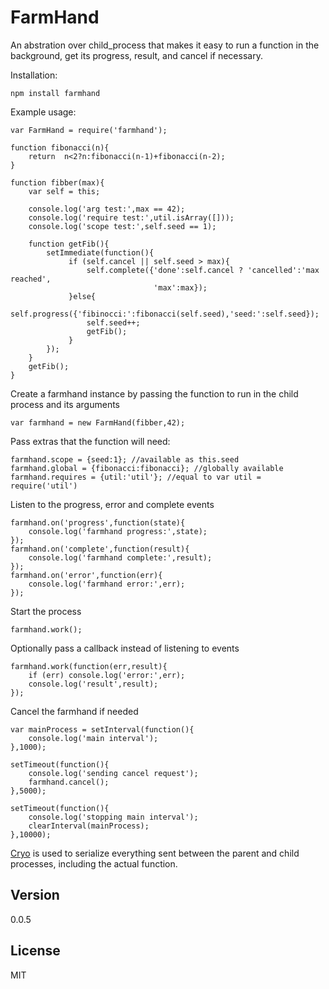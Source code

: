 FarmHand
=========

An abstration over child_process that makes it easy to run a function in the background, get its progress, result, and cancel if necessary.

Installation:

    npm install farmhand

Example usage:

    var FarmHand = require('farmhand');

    function fibonacci(n){
        return  n<2?n:fibonacci(n-1)+fibonacci(n-2);
    }

    function fibber(max){
        var self = this;

        console.log('arg test:',max == 42);
        console.log('require test:',util.isArray([]));
        console.log('scope test:',self.seed == 1);

        function getFib(){
            setImmediate(function(){
                 if (self.cancel || self.seed > max){
                     self.complete({'done':self.cancel ? 'cancelled':'max reached',
                                    'max':max});
                 }else{
                     self.progress({'fibinocci:':fibonacci(self.seed),'seed:':self.seed});
                     self.seed++;
                     getFib();
                 }
            });
        }
        getFib();
    }

Create a farmhand instance by passing the function to run in the child process and its arguments

    var farmhand = new FarmHand(fibber,42);

Pass extras that the function will need:

    farmhand.scope = {seed:1}; //available as this.seed
    farmhand.global = {fibonacci:fibonacci}; //globally available
    farmhand.requires = {util:'util'}; //equal to var util = require('util')

Listen to the progress, error and complete events

    farmhand.on('progress',function(state){
        console.log('farmhand progress:',state);
    });
    farmhand.on('complete',function(result){
        console.log('farmhand complete:',result);
    });
    farmhand.on('error',function(err){
        console.log('farmhand error:',err);
    });

Start the process

    farmhand.work();

Optionally pass a callback instead of listening to events

    farmhand.work(function(err,result){
        if (err) console.log('error:',err);
        console.log('result',result);
    });

Cancel the farmhand if needed

    var mainProcess = setInterval(function(){
        console.log('main interval');
    },1000);

    setTimeout(function(){
        console.log('sending cancel request');
        farmhand.cancel();
    },5000);

    setTimeout(function(){
        console.log('stopping main interval');
        clearInterval(mainProcess);
    },10000);

[Cryo](https://github.com/hunterloftis/cryo) is used to serialize everything sent between the parent and child processes, including the actual function.

Version
-

0.0.5

License
-

MIT